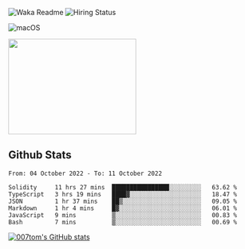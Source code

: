 ![Waka Readme](https://github.com/007tom/007tom/workflows/Waka%20Readme/badge.svg)
![Hiring Status](https://img.shields.io/badge/Hireable-true-green)
<!-- ### Hi there 👋🏿 -->

<!--
**007tom/007tom** is a ✨ _special_ ✨ repository because its `README.md` (this file) appears on your GitHub profile.

Here are some ideas to get you started:
-->

<!--
- 🔭 I’m currently working on [SoftMaple](https://github.com/SoftMaple):
-->

<!-- - 🌱 I’m currently learning ...  -->
<!-- - 👯 I’m looking for ... -->
<!-- - 🤔 I’m looking for help with Javascript AST or Parser ... -->
<!-- - 💬 Ask me about ... -->
<!-- - 📫 How to reach me: ... -->
<!-- - 😄 Pronouns: ... -->
<!-- - ⚡ Fun fact: ... -->
<!--
-->

![macOS](https://img.shields.io/badge/Macbook%20Pro-Monterey%20%7C%2013--inch%20%7C%2016%20GB%20%7C%202020-%23000000?style=flat&logo=apple&logoColor=%23ffffff)

<img src="https://user-images.githubusercontent.com/31362988/165692768-690ffd03-1b8b-4d1b-92ea-bc7e60ebd043.png" width=256 height=192 />

## Github Stats

<!--START_SECTION:waka-->

```text
From: 04 October 2022 - To: 11 October 2022

Solidity     11 hrs 27 mins  ████████████████░░░░░░░░░   63.62 %
TypeScript   3 hrs 19 mins   ████▓░░░░░░░░░░░░░░░░░░░░   18.47 %
JSON         1 hr 37 mins    ██▒░░░░░░░░░░░░░░░░░░░░░░   09.05 %
Markdown     1 hr 4 mins     █▓░░░░░░░░░░░░░░░░░░░░░░░   06.01 %
JavaScript   9 mins          ▒░░░░░░░░░░░░░░░░░░░░░░░░   00.83 %
Bash         7 mins          ▒░░░░░░░░░░░░░░░░░░░░░░░░   00.69 %
```

<!--END_SECTION:waka-->


[![007tom's GitHub stats](https://github-readme-stats.vercel.app/api?username=zhyd1997&count_private=true&show_icons=true&theme=react)
](https://github.com/anuraghazra/github-readme-stats)
